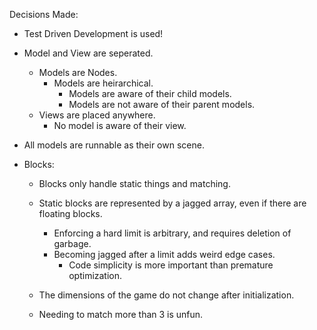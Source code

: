 

Decisions Made:
* Test Driven Development is used!
* Model and View are seperated.
	* Models are Nodes.
		* Models are heirarchical.
			* Models are aware of their child models.
			* Models are not aware of their parent models.
	* Views are placed anywhere.
		* No model is aware of their view.
* All models are runnable as their own scene.

* Blocks:
	* Blocks only handle static things and matching.
	* Static blocks are represented by a jagged array, even if there are floating blocks.
		* Enforcing a hard limit is arbitrary, and requires deletion of garbage.
		* Becoming jagged after a limit adds weird edge cases.
			* Code simplicity is more important than premature optimization.

	* The dimensions of the game do not change after initialization.
	* Needing to match more than 3 is unfun.
	